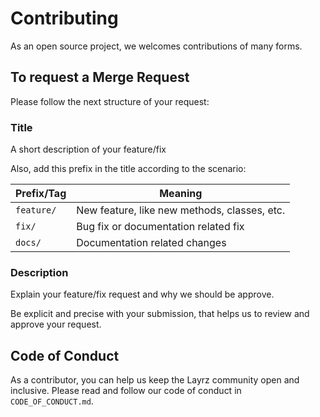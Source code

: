# Contributing

As an open source project, we welcomes contributions of many forms.

## To request a Merge Request
Please follow the next structure of your request:

### Title
A short description of your feature/fix

Also, add this prefix in the title according to the scenario:

| Prefix/Tag | Meaning |
|-|-|
| `feature/` | New feature, like new methods, classes, etc. |
| `fix/` | Bug fix or documentation related fix |
| `docs/` | Documentation related changes |

### Description
Explain your feature/fix request and why we should be approve.

Be explicit and precise with your submission, that helps us to review and approve your request.

## Code of Conduct

As a contributor, you can help us keep the Layrz community open and inclusive.
Please read and follow our code of conduct in `CODE_OF_CONDUCT.md`.
